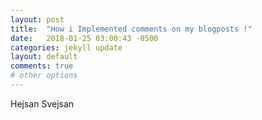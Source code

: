 ```yaml
---
layout: post
title:  "How i Implemented comments on my blogposts !"
date:   2018-01-25 03:00:43 -0500
categories: jekyll update
layout: default
comments: true
# other options
---
```

Hejsan Svejsan
